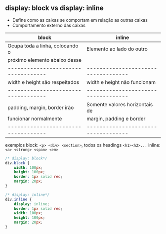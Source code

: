 ## display: block vs display: inline

- Define como as caixas se comportam em relação as outras caixas
- Comportamento externo das caixas


| **block**                         | **inline**                        |
|-----------------------------------|-----------------------------------|
| Ocupa toda a linha, colocando o   | Elemento ao lado do outro         |
| próximo elemento abaixo desse     |                                   |
|-----------------------------------|-----------------------------------|
| width e height são respeitados    | width e height não funcionam      |
|-----------------------------------|-----------------------------------|
| padding, margin, border irão      | Somente valores horizontais de    |
| funcionar normalmente             | margin, padding e border          |
|-----------------------------------|-----------------------------------|

exemplos
block: `<p> <div> <section>`, todos os headings `<h1><h2>...`
inline: `<a> <strong> <span> <em>`

```css
/* display: block*/
div.block {
    width: 100px;
    height: 100px;
    border: 1px solid red;
    margin: 20px;
}

/* display: inline*/
div.inline {
    display: inline;
    border: 1px solid red;
    width: 100px;
    height: 100px;
    margin: 20px;
}
```